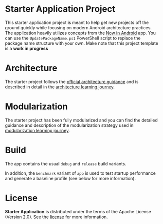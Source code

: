 Starter Application Project
===========================

This starter application project is meant to help get new projects off the ground quickly while focusing on modern Android architecture practices.
The application heavily utilizes concepts from the [Now in Android](https://developer.android.com/series/now-in-android)
app. You can use the `UpdatePackageName.ps1` PowerShell script to replace the package name structure with your own.
Make note that this project template is a **work in progress**

# Architecture

The starter project follows the
[official architecture guidance](https://developer.android.com/topic/architecture)
and is described in detail in the
[architecture learning journey](docs/ArchitectureLearningJourney.md).

# Modularization

The starter project has been fully modularized and you can find the detailed guidance and
description of the modularization strategy used in
[modularization learning journey](docs/ModularizationLearningJourney.md).

# Build

The app contains the usual `debug` and `release` build variants.

In addition, the `benchmark` variant of `app` is used to test startup performance and generate a
baseline profile (see below for more information).


# License

**Starter Application** is distributed under the terms of the Apache License (Version 2.0). See the
[license](LICENSE) for more information.